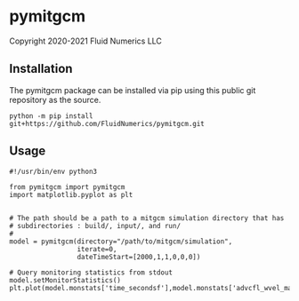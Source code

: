 # pymitgcm
Copyright 2020-2021 Fluid Numerics LLC


## Installation
The pymitgcm package can be installed via pip using this public git repository as the source.
```
python -m pip install git+https://github.com/FluidNumerics/pymitgcm.git
```



## Usage

```
#!/usr/bin/env python3

from pymitgcm import pymitgcm
import matplotlib.pyplot as plt


# The path should be a path to a mitgcm simulation directory that has
# subdirectories : build/, input/, and run/
#
model = pymitgcm(directory="/path/to/mitgcm/simulation",
                 iterate=0,
                 dateTimeStart=[2000,1,1,0,0,0])

# Query monitoring statistics from stdout
model.setMonitorStatistics()
plt.plot(model.monstats['time_secondsf'],model.monstats['advcfl_wvel_max'])
```
